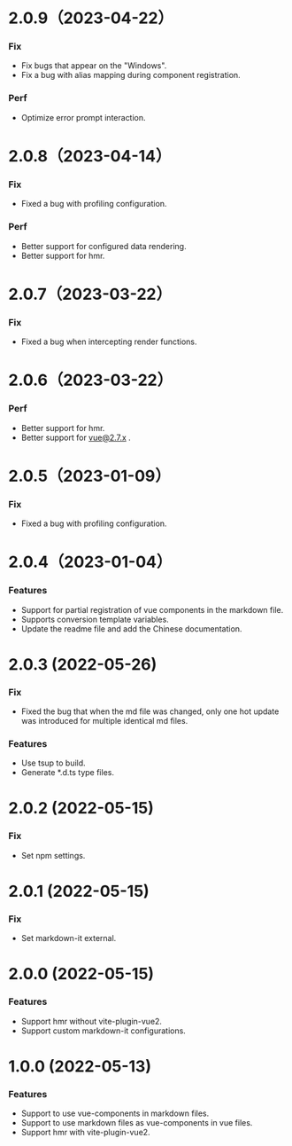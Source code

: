 # 2.0.9（2023-04-22）

### Fix

* Fix bugs that appear on the "Windows".
* Fix a bug with alias mapping during component registration.

### Perf

* Optimize error prompt interaction.

# 2.0.8（2023-04-14）

### Fix

* Fixed a bug with profiling configuration.

### Perf

* Better support for configured data rendering.
* Better support for hmr.

# 2.0.7（2023-03-22）

### Fix

* Fixed a bug when intercepting render functions.

# 2.0.6（2023-03-22）

### Perf

* Better support for hmr.
* Better support for vue@2.7.x .

# 2.0.5（2023-01-09）

### Fix

* Fixed a bug with profiling configuration.

# 2.0.4（2023-01-04）

### Features

* Support for partial registration of vue components in the markdown file.
* Supports conversion template variables.
* Update the readme file and add the Chinese documentation.

# 2.0.3 (2022-05-26)

### Fix

* Fixed the bug that when the md file was changed, only one hot update was introduced for multiple identical md files.

### Features

* Use tsup to build.
* Generate *.d.ts type files.


# 2.0.2 (2022-05-15)

### Fix

* Set npm settings.


# 2.0.1 (2022-05-15)

### Fix

* Set markdown-it external.


# 2.0.0 (2022-05-15)

### Features

* Support hmr without vite-plugin-vue2.
* Support custom markdown-it configurations.


# 1.0.0 (2022-05-13)

### Features

* Support to use vue-components in markdown files.
* Support to use markdown files as vue-components in vue files.
* Support hmr with vite-plugin-vue2.